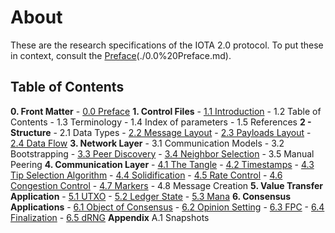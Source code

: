 # About

These are the research specifications of the IOTA 2.0 protocol.  To put these in context, consult the [Preface]()(./0.0%20Preface.md).

## Table of Contents

**0. Front Matter**
	- [0.0 Preface](./0.0%20Preface.md)
**1. Control Files**
	- [1.1	Introduction](./1.1%20Introduction.md)
	- 1.2	Table of Contents
	- 1.3	Terminology
	- 1.4	Index of parameters
	- 1.5	References
**2 - Structure**
	- 2.1	Data Types
	- [2.2	Message Layout](./2.2%20Message%20Layout.md)
	- [2.3	Payloads Layout](./2.3%20Standard%20Payloads%20Layout.md)
	- [2.4	Data Flow](./2.4%20Data%20flow.md)
**3. Network Layer**
	- 3.1	Communication Models
	- 3.2	Bootstrapping
	- [3.3	Peer Discovery](./3.3%20Peer%20Discovery.md)
	- [3.4	Neighbor Selection](./3.4%20Neighbor%20Selection.md)
	- 3.5	Manual Peering
**4. Communication Layer**
	- [4.1	The Tangle](./4.1%20The%20Tangle.md)
	- [4.2 Timestamps](./4.2%20Timestamps.md)
	- [4.3 Tip Selection Algorithm](./4.3%20Tip%20Selection%20Algorithm.md)
	- [4.4	 Solidification](./4.4%20Solidification.md)
	- [4.5	 Rate Control](./4.5%20Rate%20Control.md)
	- [4.6 Congestion Control](./4.6%20Congestion%20Control.md)
	- [4.7	Markers](./4.7%20Markers.md)
	- 4.8	Message Creation
**5. Value Transfer Application**
	- [5.1	UTXO](./5.1%20UTXO.md)
	- [5.2	Ledger State](./5.2%20Ledger%20State.md)
	- [5.3	Mana](./5.3%20Mana.md)
**6. Consensus Applications**
	- [6.1 Object of Consensus](./6.1%20Objects%20of%20Consensus.md)
	- [6.2 Opinion Setting](./6.2%20Opinion%20Setting.md)
	- [6.3 FPC](./6.3%20Fast%20Probabilistic%20Consensus.md)
	- [6.4 Finalization](./6.4%20Finalization.md)
	- [6.5	 dRNG](./6.5%20dRNG.md)
**Appendix**
	A.1	Snapshots

